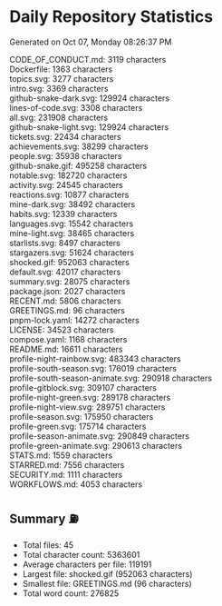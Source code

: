 # Daily Repository Statistics 
Generated on Oct 07, Monday 08:26:37 PM  

CODE_OF_CONDUCT.md: 3119 characters  
Dockerfile: 1363 characters  
topics.svg: 3277 characters  
intro.svg: 3369 characters  
github-snake-dark.svg: 129924 characters  
lines-of-code.svg: 3308 characters  
all.svg: 231908 characters  
github-snake-light.svg: 129924 characters  
tickets.svg: 22434 characters  
achievements.svg: 38299 characters  
people.svg: 35938 characters  
github-snake.gif: 495258 characters  
notable.svg: 182720 characters  
activity.svg: 24545 characters  
reactions.svg: 10877 characters  
mine-dark.svg: 38492 characters  
habits.svg: 12339 characters  
languages.svg: 15542 characters  
mine-light.svg: 38465 characters  
starlists.svg: 8497 characters  
stargazers.svg: 51624 characters  
shocked.gif: 952063 characters  
default.svg: 42017 characters  
summary.svg: 28075 characters  
package.json: 2027 characters  
RECENT.md: 5806 characters  
GREETINGS.md: 96 characters  
pnpm-lock.yaml: 14272 characters  
LICENSE: 34523 characters  
compose.yaml: 1168 characters  
README.md: 16611 characters  
profile-night-rainbow.svg: 483343 characters  
profile-south-season.svg: 176019 characters  
profile-south-season-animate.svg: 290918 characters  
profile-gitblock.svg: 309107 characters  
profile-night-green.svg: 289178 characters  
profile-night-view.svg: 289751 characters  
profile-season.svg: 175950 characters  
profile-green.svg: 175714 characters  
profile-season-animate.svg: 290849 characters  
profile-green-animate.svg: 290613 characters  
STATS.md: 1559 characters  
STARRED.md: 7556 characters  
SECURITY.md: 1111 characters  
WORKFLOWS.md: 4053 characters  

## Summary ⛽  
- Total files: 45  
- Total character count: 5363601  
- Average characters per file: 119191  
- Largest file: shocked.gif (952063 characters)  
- Smallest file: GREETINGS.md (96 characters)  
- Total word count: 276825  
